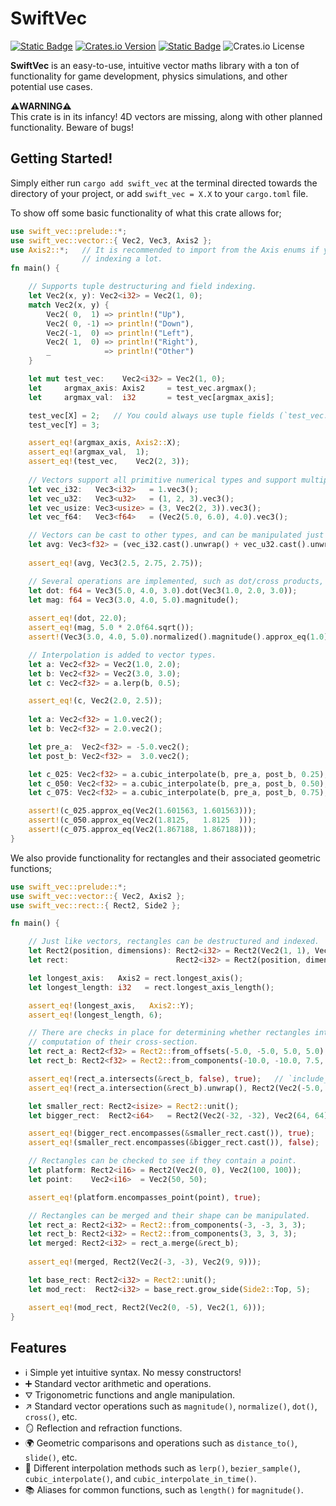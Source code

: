 # SwiftVec
[![Static Badge](https://img.shields.io/badge/GITHUB-LunaticWyrm467%2Fswift_vec-LunaticWyrm467%2Fswift_vec?style=for-the-badge&logo=github)](https://github.com/LunaticWyrm467/swift-vec)
[![Crates.io Version](https://img.shields.io/crates/v/swift-vec?style=for-the-badge&logo=rust)](https://crates.io/crates/swift-vec)
[![Static Badge](https://img.shields.io/badge/DOCS.RS-swift_vec-66c2a5?style=for-the-badge&logo=docs.rs)](https://docs.rs/swift-vec)
![Crates.io License](https://img.shields.io/crates/l/swift-vec?color=green&style=for-the-badge)

**SwiftVec** is an easy-to-use, intuitive vector maths library with a ton
of functionality for game development, physics simulations, and other potential use cases.

**⚠️WARNING⚠️**<br>
This crate is in its infancy! 4D vectors are missing, along with other planned functionality.
Beware of bugs!

## Getting Started!
Simply either run `cargo add swift_vec` at the terminal directed towards the directory of your project,
or add `swift_vec = X.X` to your `cargo.toml` file.

To show off some basic functionality of what this crate allows for;
```rust
use swift_vec::prelude::*;
use swift_vec::vector::{ Vec2, Vec3, Axis2 };
use Axis2::*;   // It is recommended to import from the Axis enums if you're going to be
                // indexing a lot.
fn main() {

    // Supports tuple destructuring and field indexing.
    let Vec2(x, y): Vec2<i32> = Vec2(1, 0);
    match Vec2(x, y) {
        Vec2( 0,  1) => println!("Up"),
        Vec2( 0, -1) => println!("Down"),
        Vec2(-1,  0) => println!("Left"),
        Vec2( 1,  0) => println!("Right"),
        _            => println!("Other")
    }

    let mut test_vec:    Vec2<i32> = Vec2(1, 0);
    let     argmax_axis: Axis2     = test_vec.argmax();
    let     argmax_val:  i32       = test_vec[argmax_axis];

    test_vec[X] = 2;   // You could always use tuple fields (`test_vec.0`) but this is more readable.
    test_vec[Y] = 3;

    assert_eq!(argmax_axis, Axis2::X);
    assert_eq!(argmax_val,  1);
    assert_eq!(test_vec,    Vec2(2, 3));
    
    // Vectors support all primitive numerical types and support multiple construction methods.
    let vec_i32:   Vec3<i32>   = 1.vec3();
    let vec_u32:   Vec3<u32>   = (1, 2, 3).vec3();
    let vec_usize: Vec3<usize> = (3, Vec2(2, 3)).vec3();
    let vec_f64:   Vec3<f64>   = (Vec2(5.0, 6.0), 4.0).vec3();

    // Vectors can be cast to other types, and can be manipulated just like any other numerical data.
    let avg: Vec3<f32> = (vec_i32.cast().unwrap() + vec_u32.cast().unwrap() + vec_usize.cast().unwrap() + vec_f64.cast().unwrap()) / 4.0;
    
    assert_eq!(avg, Vec3(2.5, 2.75, 2.75));

    // Several operations are implemented, such as dot/cross products, magnitude/normalization, etc.
    let dot: f64 = Vec3(5.0, 4.0, 3.0).dot(Vec3(1.0, 2.0, 3.0));
    let mag: f64 = Vec3(3.0, 4.0, 5.0).magnitude();
    
    assert_eq!(dot, 22.0);
    assert_eq!(mag, 5.0 * 2.0f64.sqrt());
    assert!(Vec3(3.0, 4.0, 5.0).normalized().magnitude().approx_eq(1.0));

    // Interpolation is added to vector types.
    let a: Vec2<f32> = Vec2(1.0, 2.0);
    let b: Vec2<f32> = Vec2(3.0, 3.0);
    let c: Vec2<f32> = a.lerp(b, 0.5);

    assert_eq!(c, Vec2(2.0, 2.5));
    
    let a: Vec2<f32> = 1.0.vec2();
    let b: Vec2<f32> = 2.0.vec2();

    let pre_a:  Vec2<f32> = -5.0.vec2();
    let post_b: Vec2<f32> =  3.0.vec2();

    let c_025: Vec2<f32> = a.cubic_interpolate(b, pre_a, post_b, 0.25);
    let c_050: Vec2<f32> = a.cubic_interpolate(b, pre_a, post_b, 0.50);
    let c_075: Vec2<f32> = a.cubic_interpolate(b, pre_a, post_b, 0.75);

    assert!(c_025.approx_eq(Vec2(1.601563, 1.601563)));
    assert!(c_050.approx_eq(Vec2(1.8125,   1.8125  )));
    assert!(c_075.approx_eq(Vec2(1.867188, 1.867188)));
}
```

We also provide functionality for rectangles and their associated geometric functions;
```rust
use swift_vec::prelude::*;
use swift_vec::vector::{ Vec2, Axis2 };
use swift_vec::rect::{ Rect2, Side2 };

fn main() {

    // Just like vectors, rectangles can be destructured and indexed.
    let Rect2(position, dimensions): Rect2<i32> = Rect2(Vec2(1, 1), Vec2(3, 6));
    let rect:                        Rect2<i32> = Rect2(position, dimensions);

    let longest_axis:   Axis2 = rect.longest_axis();
    let longest_length: i32   = rect.longest_axis_length();

    assert_eq!(longest_axis,   Axis2::Y);
    assert_eq!(longest_length, 6);

    // There are checks in place for determining whether rectangles intersect, and to allow for the
    // computation of their cross-section.
    let rect_a: Rect2<f32> = Rect2::from_offsets(-5.0, -5.0, 5.0, 5.0);
    let rect_b: Rect2<f32> = Rect2::from_components(-10.0, -10.0, 7.5, 7.5);

    assert_eq!(rect_a.intersects(&rect_b, false), true);   // `include_borders` is set to false - not that it matters here.
    assert_eq!(rect_a.intersection(&rect_b).unwrap(), Rect2(Vec2(-5.0, -5.0), Vec2(2.5, 2.5)));

    let smaller_rect: Rect2<isize> = Rect2::unit();
    let bigger_rect:  Rect2<i64>   = Rect2(Vec2(-32, -32), Vec2(64, 64));

    assert_eq!(bigger_rect.encompasses(&smaller_rect.cast()), true);   // Casting is supported.
    assert_eq!(smaller_rect.encompasses(&bigger_rect.cast()), false);

    // Rectangles can be checked to see if they contain a point.
    let platform: Rect2<i16> = Rect2(Vec2(0, 0), Vec2(100, 100));
    let point:    Vec2<i16>  = Vec2(50, 50);

    assert_eq!(platform.encompasses_point(point), true);

    // Rectangles can be merged and their shape can be manipulated.
    let rect_a: Rect2<i32> = Rect2::from_components(-3, -3, 3, 3);
    let rect_b: Rect2<i32> = Rect2::from_components(3, 3, 3, 3);
    let merged: Rect2<i32> = rect_a.merge(&rect_b);
    
    assert_eq!(merged, Rect2(Vec2(-3, -3), Vec2(9, 9)));

    let base_rect: Rect2<i32> = Rect2::unit();
    let mod_rect:  Rect2<i32> = base_rect.grow_side(Side2::Top, 5);

    assert_eq!(mod_rect, Rect2(Vec2(0, -5), Vec2(1, 6)));
}
```

## Features
- ℹ️ Simple yet intuitive syntax. No messy constructors!
- ➕ Standard vector arithmetic and operations.
- ⛛ Trigonometric functions and angle manipulation.
- ↗️ Standard vector operations such as `magnitude()`, `normalize()`, `dot()`, `cross()`, etc.
- 🪞 Reflection and refraction functions.
- 🌍 Geometric comparisons and operations such as `distance_to()`, `slide()`, etc.
- 🐌 Different interpolation methods such as `lerp()`, `bezier_sample()`, `cubic_interpolate()`, and `cubic_interpolate_in_time()`.
- 📚 Aliases for common functions, such as `length()` for `magnitude()`.

